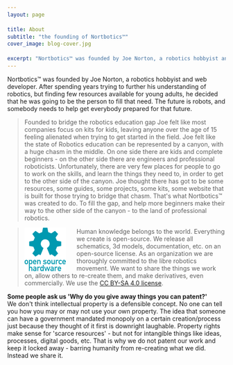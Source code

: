 ```yaml
---
layout: page

title: About
subtitle: "the founding of Nortbotics™"
cover_image: blog-cover.jpg

excerpt: "Nortbotics™ was founded by Joe Norton, a robotics hobbyist and web developer. Our mission is to educate and equip the next generation of roboticists."
---
```


Nortbotics™ was founded by Joe Norton, a robotics hobbyist and web developer. After spending years trying to further his understanding of robotics, but finding few resources available for young adults, he decided that he was going to be the person to fill that need. The future is robots, and somebody needs to help get everybody prepared for that future.

>Founded to bridge the robotics education gap
Joe felt like most companies focus on kits for kids, leaving anyone over the age of 15 feeling alienated when trying to get started in the field. Joe felt like the state of Robotics education can be represented by a canyon, with a huge chasm in the middle. On one side there are kids and complete beginners - on the other side there are engineers and professional roboticists. Unfortunately, there are very few places for people to go to work on the skills, and learn the things they need to, in order to get to the other side of the canyon. Joe thought there has got to be some resources, some guides, some projects, some kits, some website that is built for those trying to bridge that chasm. That's what Nortbotics™ was created to do. To fill the gap, and help more beginners make their way to the other side of the canyon - to the land of professional robotics.

>Human knowledge belongs to the world.
<img src="/images/oshw-logo.png" style="float: left;padding-right: 25px;padding-top:0px;margin-top:0px;">Everything we create is open-source. We release all schematics, 3d models, documentation, etc. on an open-source license. As an organization we are thoroughly committed to the libre robotics movement. We want to share the things we work on, allow others to re-create them, and make derivatives, even commercially. We use the [CC BY-SA 4.0 license](https://creativecommons.org/licenses/by-sa/4.0/). 

**Some people ask us 'Why do you give away things you can patent?'**  
We don't think intellectual property is a defensible concept. No one can tell you how you may or may not use your own property. The idea that someone can have a government mandated monopoly on a certain creation/process just because they thought of it first is downright laughable. Property rights make sense for 'scarce resources' - but not for intangible things like ideas, processes, digital goods, etc. That is why we do not patent our work and keep it locked away - barring humanity from re-creating what we did. Instead we share it.